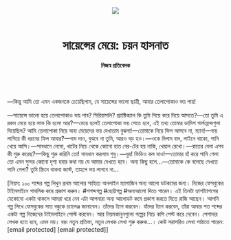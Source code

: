 <div align=center>
<img src=https://images.prothomalo.com/prothomalo-bangla/2021-01/1d75151c-eff9-4e9f-ac28-aebc4618d00f/palo_bangla_og.png />
<br><br>
<h1>সায়েন্সের মেয়ে: চয়ন হাসনাত</h1> 
<h4>নিজস্ব প্রতিবেদক</h4>
<br><br>
</div>

—কিন্তু আমি তো এমন একজনকে চেয়েছিলাম, যে সায়েন্সের ভালো ছাত্রী, আবার তেলাপোকাও ভয় পায়!

—সায়েন্সে ভালো হয়ে তেলাপোকাও ভয় পাব? সিরিয়াসলি? প্র্যাক্টিক্যাল কি তুমি গিয়ে করে দিয়ে আসতে?—তো তুমি এ রকম মেয়ে হয়ে লাভ কি হলো আর?—মেয়ে হলেই তেলাপোকা ভয় পেতে হবে, এই তথ্য তোমার ডামিশ গার্লফ্রেন্ডগুলা দিয়েছিল? আমি তেলাপোকা নিয়ে অন্য মেয়েদের ভয় দেখাতাম বুঝলা!—তোমাকে নিয়ে ফিল আসবে না, ম্যান!—ভয় লাগিয়ে কী ধরনের ফিল আবার?—বাদ দাও, বুঝবে না তুমি, আরও বড় হও।—ওকে দিলাম বাদ, লাইনে থাকো, পানি খেয়ে আসি।—সাবধানে নেমো, খাটের নিচে থেকে কোনো হাত বের-টের হয় নাকি, খেয়াল রেখো।—রাতের বেলা এসব কী শুরু করেছ?—কিছু শুরু করিনি তো! সাবধান করলাম শুধু।—ধুর! ভিডিও কল দাও!—তোমার হাঁ করে পানি গেলা তো এমন সুন্দর কোনো দৃশ্য হবার কথা নয় যে আমার দেখতে হবে। অন্য কিছু হলে...—তোমাকে কে বলেছে দেখতে পানি গেলা? তুমি স্ক্রিনে থাকবা জাস্ট, তাহলে ভয় লাগবে না...

[নিয়ম: ১০০ শব্দের গল্প লিখুন প্রথম আলোর সাহিত্য অনলাইন ম্যাগাজিন অন্য আলো ডটকমের জন্য। নিজের ফেসবুকের টাইমলাইনে পাবলিক করে প্রকাশ করুন। #শশব্দগল্প #ছোট্টগল্প #অন্যআলো দিতে পারেন। এই তিনটা হ্যাশট্যাশগের যেকোনো একটা থাকলে আমরা ধরে নেব এটা আপনারা অন্য আলোডট কমে প্রকাশ করতে দিতে রাজি আছেন। আপনি গল্প লিখে ফেসবুকের সাত বন্ধুকে চ্যালেঞ্জ জানাবেন। তাঁদের ট্যাগ করবেন। যাঁদের ট্যাগ করবেন, তাঁরা আবার শত শব্দের একটা গল্প নিজেদের টাইমলাইনে পোস্ট করবেন। আর নিয়মকানুনগুলো গল্পের নিচে কপি পেস্ট করে দেবেন। পেশাদার লেখক হতে হবে, এমন নয়। বরং নতুন প্রতিভা, নতুন লেখক লেখা শুরু করুক...। কেউ সরাসরিও লেখা পাঠাতে পারেন: [email protected] [email protected]]
